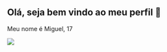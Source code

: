 ## Olá, seja bem vindo ao meu perfil 💙
Meu nome é Miguel, 17




  ![](https://media4.giphy.com/media/v1.Y2lkPTc5MGI3NjExYXNwdTdnNTYycnI4YTZnY3RjNjI2NDVka3Jhcjk2MmZibnJtNnB3bSZlcD12MV9naWZzX3NlYXJjaCZjdD1n/gFPxNhzEWdFCCRAqf0/200.webp)

